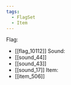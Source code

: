 ```yaml
---
tags:
  - FlagSet
  - Item
---
```

Flag:
- [[flag_10112]]
Sound:
- [[sound_44]]
- [[sound_43]]
- [[sound_17]]
Item:
- [[item_506]]
